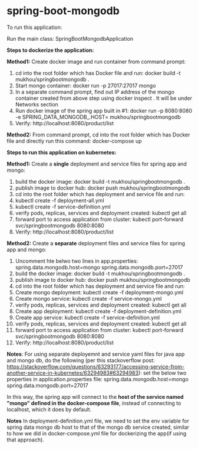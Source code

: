 # spring-boot-mongodb

To run this application:

Run the main class: SpringBootMongodbApplication

**Steps to dockerize the application:**

**Method1:**
Create docker image and run container from command prompt:
1. cd into the root folder which has Docker file and run: docker build -t mukhou/springbootmongodb .
2. Start mongo container: docker run -p 27017:27017 mongo
3. In a separate command prompt, find out IP address of the mongo container created from above step using docker inspect <containerid>. It will be under Networks section 
4. Run docker image of the spring app built in #1: docker run -p 8080:8080 -e SPRING_DATA_MONGODB_.HOST=<IPaddress>  mukhou/springbootmongodb
3. Verify: http://localhost:8080/product/list

**Method2:**
From command prompt, cd into the root folder which has Docker file and directly run this command: docker-compose up

**Steps to run this application on kubernetes:**

**Method1:**
Create a **single** deployment and service files for spring app and mongo:
1. build the docker image: docker build -t mukhou/springbootmongodb .
2. publish image to docker hub: docker push mukhou/springbootmongodb
3. cd into the root folder which has deployment and service file and run:
4. kubectl create -f deployment-all.yml
5. kubectl create -f service-definition.yml
6. verify pods, replicas, services and deployment created: kubectl get all
7. forward port to access application from cluster: kubectl port-forward svc/springbootmongodb 8080:8080
8. Verify: http://localhost:8080/product/list


**Method2:**
Create a **separate** deployment files and service files for spring app and mongo:
1. Uncomment hte belwo two lines in app.properties:
       spring.data.mongodb.host=mongo
       spring.data.mongodb.port=27017
2. build the docker image: docker build -t mukhou/springbootmongodb .
3. publish image to docker hub: docker push mukhou/springbootmongodb
4. cd into the root folder which has deployment and service file and run:
5. Create mongo deployment: kubectl create -f deployment-mongo.yml
6. Create mongo service: kubectl create -f service-mongo.yml
7. verify pods, replicas, services and deployment created: kubectl get all
8. Create app deployment: kubectl create -f deployment-definition.yml
9. Create app service: kubectl create -f service-definition.yml
10. verify pods, replicas, services and deployment created: kubectl get all
11. forward port to access application from cluster: kubectl port-forward svc/springbootmongodb 8080:8080
12. Verify: http://localhost:8080/product/list


**Notes**: For using separate deployemnt and service yaml files for java app and mongo db, do the following
(per this stackoverflow post: 
https://stackoverflow.com/questions/63293177/accessing-service-from-another-service-in-kubernetes/63294983#63294983):
  set the below two properties in application.properties file:
   spring.data.mongodb.host=mongo
   spring.data.mongodb.port=27017

In this way, the spring app will connect to the **host of the service named "mongo" defined in the docker-compose file**, instead
of connecting to localhost, which it does by default.

**Notes**
In deployment-definition.yml file, we need to set the env variable for spring data mongo db host to that of the 
mongo db service created, similar to how we did in docker-compose.yml file for dockerizing the app(if using that approach).

